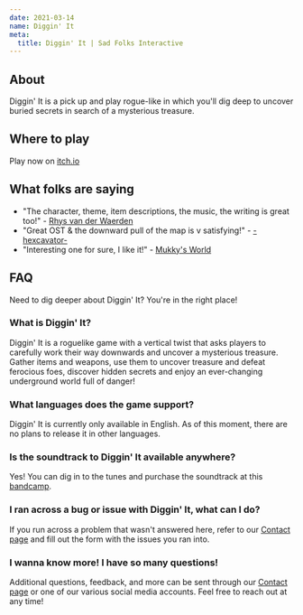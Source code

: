```yaml
---
date: 2021-03-14
name: Diggin' It
meta:
  title: Diggin' It | Sad Folks Interactive
---
```


## About

Diggin' It is a pick up and play rogue-like in which you'll dig deep to uncover buried secrets in search of a mysterious treasure.

## Where to play

Play now on [itch.io](https://lagdotcom.itch.io/diggin-it)

## What folks are saying

- "The character, theme, item descriptions, the music, the writing is great too!" - [Rhys van der Waerden](https://itch.io/profile/rhys-vdw)
- "Great OST &amp; the downward pull of the map is v satisfying!" - [-hexcavator-](https://itch.io/profile/ottomaddox)
- "Interesting one for sure, I like it!" - [Mukky's World](https://itch.io/profile/mukky)

## FAQ

Need to dig deeper about Diggin' It? You're in the right place!

### What is Diggin' It?

Diggin' It is a roguelike game with a vertical twist that asks players to carefully work their way downwards and uncover a mysterious treasure. Gather items and weapons, use them to uncover treasure and defeat ferocious foes, discover hidden secrets and enjoy an ever-changing underground world full of danger!

### What languages does the game support?

Diggin' It is currently only available in English. As of this moment, there are no plans to release it in other languages.

### Is the soundtrack to Diggin' It available anywhere?

Yes! You can dig in to the tunes and purchase the soundtrack at this [bandcamp](https://zan-zan-zawa-veia.bandcamp.com/album/diggin-it-ost).

### I ran across a bug or issue with Diggin' It, what can I do?

If you run across a problem that wasn't answered here, refer to our [Contact page](/contact/) and fill out the form with the issues you ran into.

### I wanna know more! I have so many questions!

Additional questions, feedback, and more can be sent through our [Contact page](/contact/) or one of our various social media accounts. Feel free to reach out at any time!
